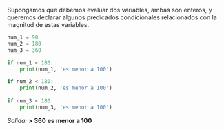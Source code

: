 
Supongamos que debemos evaluar dos variables, ambas son enteros, y queremos declarar algunos predicados condicionales relacionados con la magnitud de estas variables.

``` python
num_1 = 90
num_2 = 180
num_3 = 360

if num_1 < 180:
    print(num_1, 'es menor a 100')

if num_2 < 180:
    print(num_2, 'es menor a 100')
    
if num_3 < 180:
    print(num_3, 'es menor a 100')
```
_Salida:_
**> 360 es menor a 100**


